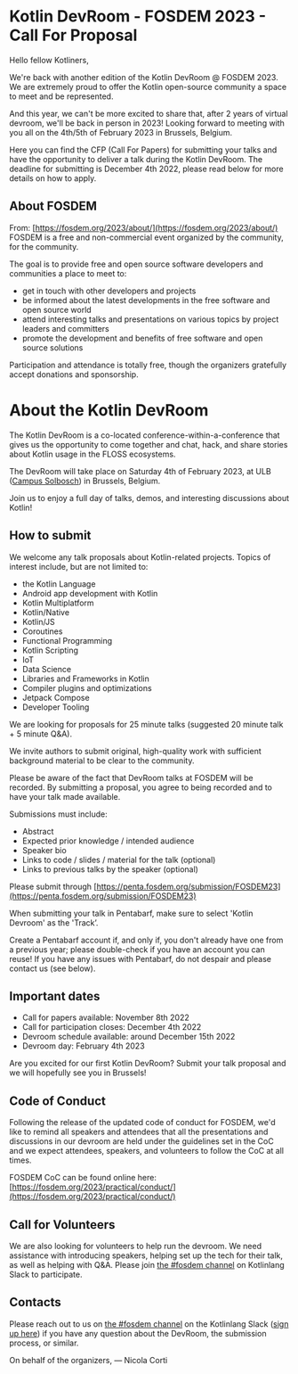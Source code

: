 # Kotlin DevRoom - FOSDEM 2023 - Call For Proposal 

Hello fellow Kotliners,

We're back with another edition of the Kotlin DevRoom @ FOSDEM 2023. We are extremely proud to offer the Kotlin open-source community a space to meet and be represented.

And this year, we can't be more excited to share that, after 2 years of virtual devroom, we'll be back in person in 2023! Looking forward to meeting with you all on the 4th/5th of February 2023 in Brussels, Belgium.

Here you can find the CFP (Call For Papers) for submitting your talks and have the opportunity to deliver a talk during the Kotlin DevRoom. The deadline for submitting is December 4th 2022, please read below for more details on how to apply.

## About FOSDEM

From: [https://fosdem.org/2023/about/](https://fosdem.org/2023/about/)
FOSDEM is a free and non-commercial event organized by the community, for the community.

The goal is to provide free and open source software developers and communities a place to meet to:

- get in touch with other developers and projects
- be informed about the latest developments in the free software and open source world
- attend interesting talks and presentations on various topics by project leaders and committers
- promote the development and benefits of free software and open source solutions

Participation and attendance is totally free, though the organizers gratefully accept donations and sponsorship.

# About the Kotlin DevRoom

The Kotlin DevRoom is a co-located conference-within-a-conference that gives us the opportunity to come together and chat, hack, and share stories about Kotlin usage in the FLOSS ecosystems.

The DevRoom will take place on Saturday 4th of February 2023, at ULB ([Campus Solbosch](https://www.openstreetmap.org/node/1632534522)) in Brussels, Belgium.

Join us to enjoy a full day of talks, demos, and interesting discussions about Kotlin!

## How to submit

We welcome any talk proposals about Kotlin-related projects.
Topics of interest include, but are not limited to:

- the Kotlin Language
- Android app development with Kotlin
- Kotlin Multiplatform
- Kotlin/Native
- Kotlin/JS
- Coroutines
- Functional Programming
- Kotlin Scripting
- IoT
- Data Science
- Libraries and Frameworks in Kotlin
- Compiler plugins and optimizations
- Jetpack Compose
- Developer Tooling

We are looking for proposals for 25 minute talks (suggested 20 minute talk + 5 minute Q&A).

We invite authors to submit original, high-quality work with sufficient background material to be clear to the community.

Please be aware of the fact that DevRoom talks at FOSDEM will be recorded. By submitting a proposal, you agree to being recorded and to have your talk made available.

Submissions must include:

- Abstract
- Expected prior knowledge / intended audience
- Speaker bio
- Links to code / slides / material for the talk (optional)
- Links to previous talks by the speaker (optional)

Please submit through [https://penta.fosdem.org/submission/FOSDEM23](https://penta.fosdem.org/submission/FOSDEM23)

When submitting your talk in Pentabarf, make sure to select 'Kotlin Devroom' as the 'Track’.

Create a Pentabarf account if, and only if, you don't already have one from a previous year; please double-check if you have an account you can reuse! If you have any issues with Pentabarf, do not despair and please contact us (see below).

## Important dates

- Call for papers available: November 8th 2022
- Call for participation closes: December 4th 2022
- Devroom schedule available: around December 15th 2022
- Devroom day: February 4th 2023

Are you excited for our first Kotlin DevRoom? Submit your talk proposal and we will hopefully see you in Brussels!

## Code of Conduct

Following the release of the updated code of conduct for FOSDEM, we'd like to remind all speakers and attendees that all the presentations and discussions in our devroom are held under the guidelines set in the CoC and we expect attendees, speakers, and volunteers to follow the CoC at all times.

FOSDEM CoC can be found online here: [https://fosdem.org/2023/practical/conduct/](https://fosdem.org/2023/practical/conduct/)

## Call for Volunteers

We are also looking for volunteers to help run the devroom. We need assistance with introducing speakers, helping set up the tech for their talk, as well as helping with Q&A. Please join [the #fosdem channel](https://kotlinlang.slack.com/messages/fosdem) on Kotlinlang Slack to participate.

## Contacts

Please reach out to us on [the #fosdem channel](https://kotlinlang.slack.com/messages/fosdem) on the Kotlinlang Slack ([sign up here](https://t.co/kwvW0nQzRf?amp=1)) if you have any question about the DevRoom, the submission process, or similar.

On behalf of the organizers,
— Nicola Corti
